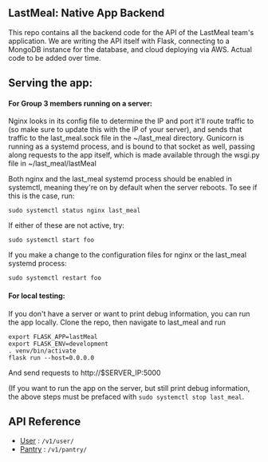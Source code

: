 ## LastMeal: Native App Backend

This repo contains all the backend code for the API of the LastMeal team's application. We are writing the API itself with Flask, connecting to a MongoDB instance for the database, and cloud deploying via AWS. Actual code to be added over time. 

## Serving the app:

#### For Group 3 members running on a server:

Nginx looks in its config file to determine the IP and port it'll route traffic to (so make sure to update this with the IP of your server), and sends that traffic to the last\_meal.sock file in the ~/last\_meal directory. Gunicorn is running as a systemd process, and is bound to that socket as well, passing along requests to the app itself, which is made available through the wsgi.py file in ~/last\_meal/lastMeal

Both nginx and the last\_meal systemd process should be enabled in systemctl, meaning they're on by default when the server reboots. To see if this is the case, run:

```
sudo systemctl status nginx last_meal
```

If either of these are not active, try:

```
sudo systemctl start foo
```

If you make a change to the configuration files for nginx or the last\_meal systemd process:

```
sudo systemctl restart foo
```

#### For local testing:

If you don't have a server or want to print debug information, you can run the app locally. Clone the repo, then navigate to last\_meal and run

```
export FLASK_APP=lastMeal
export FLASK_ENV=development
. venv/bin/activate
flask run --host=0.0.0.0
```

And send requests to http://$SERVER\_IP:5000

(If you want to run the app on the server, but still print debug information, the above steps must be prefaced with `sudo systemctl stop last_meal`.

## API Reference

* [User](user.md) : `/v1/user/`
* [Pantry](pantry.md) : `/v1/pantry/`


